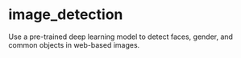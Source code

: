 # image_detection
Use a pre-trained deep learning model to detect faces, gender, and common objects in web-based images.
